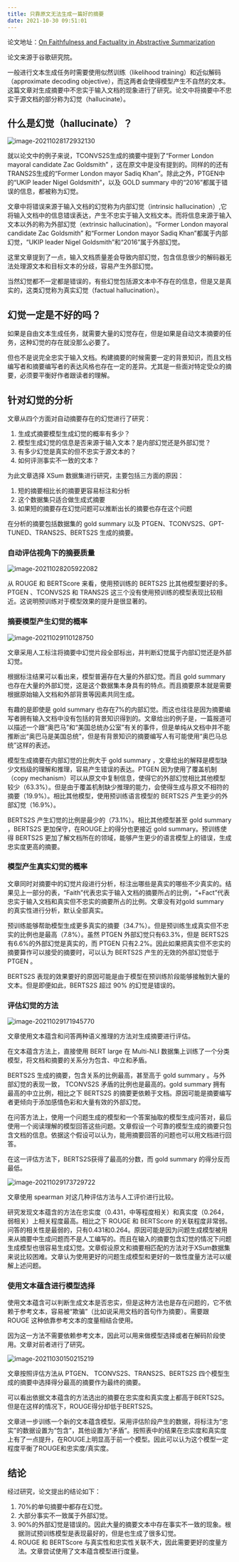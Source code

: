 ```yaml
---
title: 只靠原文无法生成一篇好的摘要
date: 2021-10-30 09:51:01 
---
```




论文地址：[On Faithfulness and Factuality in Abstractive Summarization](https://arxiv.org/abs/2005.00661)

论文来源于谷歌研究院。



一般进行文本生成任务时需要使用似然训练（likelihood training）和近似解码（approximate decoding objective），而这两者会使得模型产生不自然的文本。这篇文章对生成摘要中不忠实于输入文档的现象进行了研究。论文中将摘要中不忠实于源文档的部分称为幻觉（hallucinate）。

## 什么是幻觉（hallucinate）？

![image-20211028172932130](https://gqjia-images-1254146217.cos.ap-nanjing.myqcloud.com/gqjia-post202403141029087.png)

就以论文中的例子来说，TCONVS2S生成的摘要中提到了“Former London mayoral candidate Zac Goldsmith” ，这在原文中是没有提到的。同样的的还有TRANS2S生成的“Former London mayor Sadiq Khan”。除此之外，PTGEN中的“UKIP leader Nigel Goldsmith”，以及 GOLD summary 中的“2016”都属于错误的信息，都被称为幻觉。

文章中将错误来源于输入文档的幻觉称为内部幻觉（intrinsic hallucination）,它将输入文档中的信息错误表达，产生不忠实于输入文档文本。而将信息来源于输入文本以外的称为外部幻觉（extrinsic hallucination）。“Former London mayoral candidate Zac Goldsmith” 和“Former London mayor Sadiq Khan”都属于内部幻觉，“UKIP leader Nigel Goldsmith”和“2016”属于外部幻觉。

这里文章提到了一点，输入文档质量差会导致内部幻觉，包含信息很少的解码器无法处理源文本和目标文本的分歧，容易产生外部幻觉。

当然幻觉都不一定都是错误的，有些幻觉包括源文本中不存在的信息，但是又是真实的，这类幻觉称为真实幻觉（factual hallucination）。

## 幻觉一定是不好的吗？

如果是自由文本生成任务，就需要大量的幻觉存在，但是如果是自动文本摘要的任务，这种幻觉的存在就没那么必要了。

但也不是说完全忠实于输入文档。构建摘要的时候需要一定的背景知识，而且文档编写者和摘要编写者的表达风格也存在一定的差异。尤其是一些面对特定受众的摘要，必须要平衡好作者跟读者的理解。

## 针对幻觉的分析

文章从四个方面对自动摘要存在的幻觉进行了研究：

1. 生成式摘要模型生成幻觉的概率有多少？
2. 模型生成幻觉的信息是否来源于输入文本？是内部幻觉还是外部幻觉？
3. 有多少幻觉是真实的但不忠实于源文本的？
4. 如何评测事实不一致的文本？

为此文章选择 XSum 数据集进行研究，主要包括三方面的原因：

1. 短的摘要相比长的摘要更容易标注和分析
2. 这个数据集只适合做生成式摘要
3. 如果短的摘要存在幻觉问题可以推断出长的摘要也存在这个问题

在分析的摘要包括数据集的 gold summary 以及 PTGEN、TCONVS2S、GPT-TUNED、TRANS2S、BERTS2S 生成的摘要。

### 自动评估视角下的摘要质量

![image-20211028205922082](https://gqjia-images-1254146217.cos.ap-nanjing.myqcloud.com/gqjia-post202403141029337.png)

从 ROUGE 和 BERTScore 来看，使用预训练的 BERTS2S 比其他模型要好的多。PTGEN 、TCONVS2S 和 TRANS2S 这三个没有使用预训练的模型表现比较相近。这说明预训练对于模型效果的提升是很显著的。

### 摘要模型产生幻觉的概率

![image-20211029110128750](https://gqjia-images-1254146217.cos.ap-nanjing.myqcloud.com/gqjia-post202403141029594.png)

文章采用人工标注将摘要中幻觉片段全部标出，并判断幻觉属于内部幻觉还是外部幻觉。

根据标注结果可以看出来，模型普遍存在大量的外部幻觉。而且 gold summary 也存在大量的外部幻觉，这是这个数据集本身具有的特点。而且摘要原本就是需要根据原始输入文档和外部背景等因素共同生成。

有趣的是即使是 gold summary 也存在7%的内部幻觉。而这也往往是因为摘要编写者拥有输入文档中没有包括的背景知识得到的。文章给出的例子是，一篇报道可以描述一个跟“奥巴马”和“美国总统办公室”有关的事件，但是单纯从文档中并不能推断出“奥巴马是美国总统”，但是有背景知识的摘要编写人有可能使用“奥巴马总统”这样的表述。

模型生成摘要在内部幻觉的比例大于 gold summary ，文章给出的解释是模型缺少文档级的理解和推理，容易产生错误的表达。PTGEN 因为使用了覆盖机制（copy mechanism）可以从原文中复制信息，使得它的外部幻觉相比其他模型较少（63.3%）。但是由于覆盖机制缺少推理的能力，会使得生成与原文不相符的摘要（19.9%）。相比其他模型，使用预训练语言模型的 BERTS2S 产生更少的外部幻觉（16.9%）。

BERTS2S 产生幻觉的比例是最少的（73.1%）。相比其他模型甚至 gold summary ，BERTS2S 更加保守，在ROUGE上的得分也更接近 gold summary。预训练使得 BERTS2S 更加了解文档所在的领域，能够产生更少的语言模型上的错误，生成忠实度更高的摘要。

### 模型产生真实幻觉的概率

文章同时对摘要中的幻觉片段进行分析，标注出哪些是真实的哪些不少真实的。结果见上一部分的表，“Faith”代表忠实于输入文档的摘要所占的比例，“+Fact”代表忠实于输入文档和真实但不忠实的摘要所占的比例。文章没有对gold summary 的真实性进行分析，默认全部真实。

预训练能够帮助模型生成更多真实的摘要（34.7%）。但是预训练生成真实但不忠实的比例也是最高（7.8%）。虽然 PTGEN 外部幻觉只有63.3%，但是 BERTS2S 有6.6%的外部幻觉是真实的，而 PTGEN 只有2.2%。因此如果把真实但不忠实的摘要算作可以接受的摘要时，可以认为 BERTS2S 产生的无效的外部幻觉低于 PTGEN 。

BERTS2S 表现的效果要好的原因可能是由于模型在预训练阶段能够接触到大量的文本。但是即便如此，BERTS2S 超过 90% 的幻觉是错误的。

### 评估幻觉的方法

![image-20211029171945770](https://gqjia-images-1254146217.cos.ap-nanjing.myqcloud.com/gqjia-post202403141029658.png)

文章使用文本蕴含和问答两种语义推理的方法对生成摘要进行评估。

在文本蕴含方法上，直接使用 BERT large 在 Multi-NLI 数据集上训练了一个分类模型，将文档和摘要的关系分为包含、中立和矛盾。

BERTS2S 生成的摘要，包含关系的比例最高，甚至高于 gold summary 。与外部幻觉的表现一致， TCONVS2S 矛盾的比例也是最高的。gold summary 拥有最高的中立比例，相比之下 BERTS2S 的摘要更依赖于文档。原因可能是摘要编写者更倾向于添加感情色彩和大量有效的外部幻觉。

在问答方法上，使用一个问题生成的模型和一个答案抽取的模型生成问答对，最后使用一个阅读理解的模型回答这些问题。文章假设一个可靠的模型生成的摘要只包含文档的信息。依据这个假设可以认为，能用摘要回答的问题也可以用文档进行回答。

在这一评估方法下，BERTS2S获得了最高的分数，而 gold summary 的得分反而最低。

![image-20211029173729722](https://gqjia-images-1254146217.cos.ap-nanjing.myqcloud.com/gqjia-post202403141029551.png)

文章使用 spearman 对这几种评估方法与人工评价进行比较。

研究发现文本蕴含的方法在忠实度（0.431，中等程度相关）和真实度（0.264，弱相关）上相关程度最高。相比之下 ROUGE 和 BERTScore 的关联程度非常弱。问答的相关性是最弱的，只有0.431和0.264。原因可能是因为问题生成模型被用来从摘要中生成问题而不是人工编写的。而且在输入的摘要包含幻觉的情况下问题生成模型也很容易生成幻觉。文章假设原文和摘要相匹配的方法对于XSum数据集来说比较困难。文章认为使用更好的问题生成模型和更好的一致性度量方法可以缓解上述问题。

### 使用文本蕴含进行模型选择

使用文本蕴含可以判断生成文本是否忠实，但是这种方法也是存在问题的，它不依赖于参考文本，容易被“欺骗”（比如说采用文档的首句作为摘要）。需要跟 ROUGE 这种依靠参考文本的度量相结合使用。

因为这一方法不需要依赖参考文本，因此可以用来做模型选择或者在解码阶段使用。文章对前者进行了研究。

![image-20211030150215219](https://gqjia-images-1254146217.cos.ap-nanjing.myqcloud.com/gqjia-post202403141029317.png)

文章按照评估方法从 PTGEN、 TCONVS2S、TRANS2S、BERTS2S 四个模型生成的摘要中选择得分最高的摘要作为最终的摘要。

可以看出依据文本蕴含的方法选出的摘要在忠实度和真实度上都高于BERTS2S。但是在这样的情况下，ROUGE得分却低于BERTS2S。

文章进一步训练一个新的文本蕴含模型。采用评估阶段产生的数据，将标注为“忠实”的数据设置为“包含”，其他设置为“矛盾”。按照表中的结果在忠实度和真实度上有了一点提升，在ROUGE上明显高于前一个模型。因此可以认为这个模型一定程度平衡了ROUGE和忠实度/真实度。

## 结论

经过研究，论文提出的结论如下：

1. 70%的单句摘要中都存在幻觉。
2. 大部分事实不一致属于外部幻觉。
3. 90%的外部幻觉是错误的。因此大量的摘要文本中存在事实不一致的现象。根据测试预训练模型是表现最好的，但是也生成了很多幻觉。
4. ROUGE 和 BERTScore 与真实性和忠实性关联不大，因此需要更好的度量方法。文章尝试使用了文本蕴含模型进行度量。







